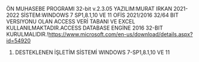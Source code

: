 ÖN MUHASEBE PROGRAMI 32-bit v.2.3.05
YAZILIM:MURAT IRKAN 2021-2022 SİSTEM:WINDOWS 7 SP1,8.1,10 VE 11
OFİS 2021/2016 32/64 BIT VERSIYONU OLAN ACCESS VERİ TABANI VE EXCEL KULLANILMAKTADIR.ACCESS DATABASE ENGİNE 2016 32-BIT  
KURULMALIDIR.!https://www.microsoft.com/en-us/download/details.aspx?id=54920
1. DESTEKLENEN İŞLETİM SİSTEMİ WINDOWS 7-SP1,8.1,10 VE 11 




